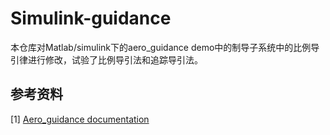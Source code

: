 # Simulink-guidance
本仓库对Matlab/simulink下的aero_guidance demo中的制导子系统中的比例导引律进行修改，试验了比例导引法和追踪导引法。

## 参考资料

[1] [Aero_guidance documentation](https://www.mathworks.com/help/simulink/slref/designing-a-guidance-system-in-matlab-and-simulink.html;jsessionid=f6514c78df5734009483475a95ad#d123e546393)

